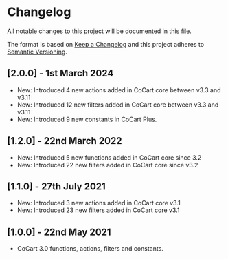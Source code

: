 # Changelog

All notable changes to this project will be documented in this file.

The format is based on [Keep a Changelog](http://keepachangelog.com/en/1.0.0/)
and this project adheres to [Semantic Versioning](http://semver.org/spec/v2.0.0.html).

## [2.0.0] - 1st March 2024

* New: Introduced 4 new actions added in CoCart core between v3.3 and v3.11
* New: Introduced 12 new filters added in CoCart core between v3.3 and v3.11
* New: Introduced 9 new constants in CoCart Plus.

## [1.2.0] - 22nd March 2022

* New: Introduced 5 new functions added in CoCart core since 3.2
* New: Introduced 22 new filters added in CoCart core since v3.2

## [1.1.0] - 27th July 2021

* New: Introduced 3 new actions added in CoCart core v3.1
* New: Introduced 23 new filters added in CoCart core v3.1

## [1.0.0] - 22nd May 2021

* CoCart 3.0 functions, actions, filters and constants.
